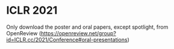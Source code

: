 # ICLR 2021 

Only download the poster and oral papers, except spotlight, from OpenReview (https://openreview.net/group?id=ICLR.cc/2021/Conference#oral-presentations)
